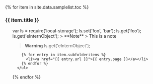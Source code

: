 <ul>
{% for item in site.data.samplelist.toc %}
    <h3>{{ item.title }}</h3>
      <ul>
          var ls = require('local-storage');
            ls.set('foo', 'bar');
    ls.get('foo');
    ls.get('eInternObject');
          > **Note**
> This is a note

> **Warning**
> ls.get('eInternObject');
          
        {% for entry in item.subfolderitems %}
          <li><a href="{{ entry.url }}">{{ entry.page }}</a></li>
        {% endfor %}
      </ul>
{% endfor %}
</ul>
